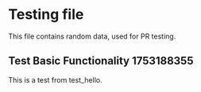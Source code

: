 # Testing file

This file contains random data, used for PR testing.


## Test Basic Functionality 1753188355

This is a test from test_hello.

